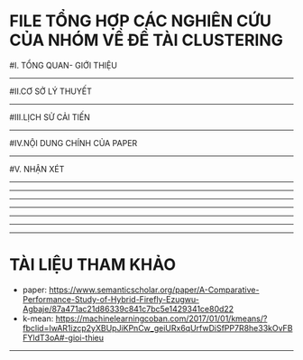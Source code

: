 # FILE TỔNG HỢP CÁC NGHIÊN CỨU CỦA NHÓM VỀ ĐỀ TÀI CLUSTERING

#I. TỔNG QUAN- GIỚI THIỆU
___
#II.CƠ SỞ LÝ THUYẾT
___
#III.LỊCH SỬ CẢI TIẾN
___
#IV.NỘI DUNG CHÍNH CỦA PAPER
___
#V. NHẬN XÉT
___
___
___
___
___
___
___
# TÀI LIỆU THAM KHẢO
+ paper: https://www.semanticscholar.org/paper/A-Comparative-Performance-Study-of-Hybrid-Firefly-Ezugwu-Agbaje/87a471ac21d86339c841c7bc5e1429341ce80d22
+ k-mean: https://machinelearningcoban.com/2017/01/01/kmeans/?fbclid=IwAR1izcp2yXBUpJiKPnCw_geiURx6qUrfwDiSfPP7R8he33kOvFBFYldT3oA#-gioi-thieu
___